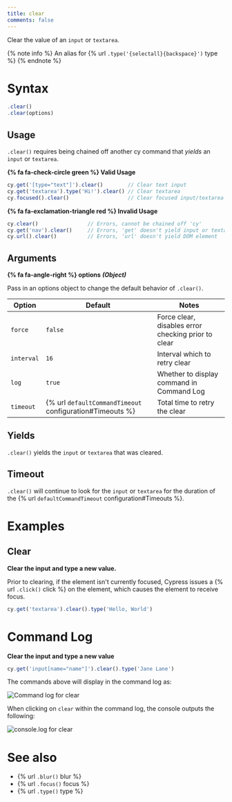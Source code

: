 ```yaml
---
title: clear
comments: false
---
```


Clear the value of an `input` or `textarea`.

{% note info %}
An alias for {% url `.type('{selectall}{backspace}')` type %}
{% endnote %}

# Syntax

```javascript
.clear()
.clear(options)
```

## Usage

`.clear()` requires being chained off another cy command that *yields* an `input` or `textarea`.

**{% fa fa-check-circle green %} Valid Usage**

```javascript
cy.get('[type="text"]').clear()        // Clear text input
cy.get('textarea').type('Hi!').clear() // Clear textarea
cy.focused().clear()                   // Clear focused input/textarea
```

**{% fa fa-exclamation-triangle red %} Invalid Usage**

```javascript
cy.clear()                // Errors, cannot be chained off 'cy'
cy.get('nav').clear()     // Errors, 'get' doesn't yield input or textarea
cy.url().clear()          // Errors, 'url' doesn't yield DOM element
```

## Arguments

**{% fa fa-angle-right %} options**  ***(Object)***

Pass in an options object to change the default behavior of `.clear()`.

Option | Default | Notes
--- | --- | ---
`force` | `false` | Force clear, disables error checking prior to clear
`interval` | `16` | Interval which to retry clear
`log` | `true` | Whether to display command in Command Log
`timeout` | {% url `defaultCommandTimeout` configuration#Timeouts %} | Total time to retry the clear

## Yields

`.clear()` yields the `input` or `textarea` that was cleared.

## Timeout

`.clear()` will continue to look for the `input` or `textarea` for the duration of the {% url `defaultCommandTimeout` configuration#Timeouts %}.

# Examples

## Clear

**Clear the input and type a new value.**

Prior to clearing, if the element isn't currently focused, Cypress issues a {% url `.click()` click %} on the element, which causes the element to receive focus.

```javascript
cy.get('textarea').clear().type('Hello, World')
```

# Command Log

**Clear the input and type a new value**

```javascript
cy.get('input[name="name"]').clear().type('Jane Lane')
```

The commands above will display in the command log as:

![Command log for clear](https://cloud.githubusercontent.com/assets/1271364/11458939/bac1f4dc-9698-11e5-8e20-1ed9405f3d30.png)

When clicking on `clear` within the command log, the console outputs the following:

![console.log for clear](https://cloud.githubusercontent.com/assets/1271364/11458940/bdc93a50-9698-11e5-8be7-ef6a0470c3ae.png)

# See also

- {% url `.blur()` blur %}
- {% url `.focus()` focus %}
- {% url `.type()` type %}
